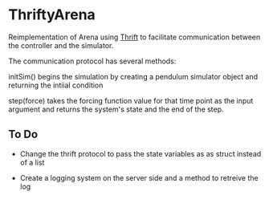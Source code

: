 ThriftyArena
============

Reimplementation of Arena using [Thrift](http://http://thrift.apache.org/) to facilitate communication between the controller and the simulator.

The communication protocol has several methods:

initSim() begins the simulation by creating a pendulum simulator object and returning the intiial condition

step(force) takes the forcing function value for that time point as the input argument and returns the system's state and the end of the step.

## To Do
* Change the thrift protocol to pass the state variables as as struct instead of a list

* Create a logging system on the server side and a method to retreive the log
